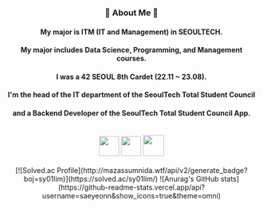 <div align="center">

### 🐰 About Me 🐰 
#### My major is ITM (IT and Management) in SEOULTECH.
#### My major includes Data Science, Programming, and Management courses.  

#### I was a 42 SEOUL 8th Cardet (22.11 ~ 23.08).
#### I'm the head of the IT department of the SeoulTech Total Student Council 
#### and a Backend Developer of the SeoulTech Total Student Council App.
<br>
<img src=https://user-images.githubusercontent.com/106756920/260235880-2acf8471-d6ea-4315-90f0-5773fcfbef0a.png style="height:40px">
<img src=https://user-images.githubusercontent.com/106756920/260235091-b557f771-3147-4ea4-883e-ee68e339cde7.png style="width:40px">
<img src=https://user-images.githubusercontent.com/106756920/260235997-947dfe23-19ee-4ff1-b0fd-c49c36de7e03.png style="height:42px">
<br>
<br>
[![Solved.ac Profile](http://mazassumnida.wtf/api/v2/generate_badge?boj=sy01lim)](https://solved.ac/sy01lim/)
![Anurag's GitHub stats](https://github-readme-stats.vercel.app/api?username=saeyeonn&show_icons=true&theme=omni)
</div>
<br>
